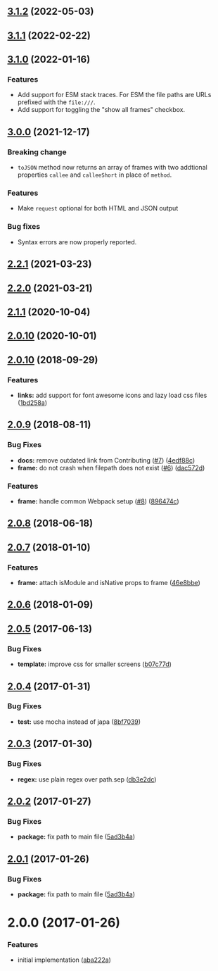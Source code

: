 <a name="3.2.0"></a>

## [3.1.2](https://github.com/poppinss/youch/compare/v3.1.1...v3.2.0) (2022-05-03)

<a name="3.1.1"></a>

## [3.1.1](https://github.com/poppinss/youch/compare/v3.1.0...v3.1.1) (2022-02-22)

<a name="3.1.0"></a>

## [3.1.0](https://github.com/poppinss/youch/compare/v3.0.0...v3.1.0) (2022-01-16)

### Features

- Add support for ESM stack traces. For ESM the file paths are URLs prefixed with the `file:///`.
- Add support for toggling the "show all frames" checkbox.

<a name="3.0.0"></a>

## [3.0.0](https://github.com/poppinss/youch/compare/v2.2.1...v3.0.0) (2021-12-17)

### Breaking change

- `toJSON` method now returns an array of frames with two addtional properties `callee` and `calleeShort` in place of `method`.

### Features

- Make `request` optional for both HTML and JSON output

### Bug fixes

- Syntax errors are now properly reported.

<a name="2.2.1"></a>

## [2.2.1](https://github.com/poppinss/youch/compare/v2.2.0...v2.2.1) (2021-03-23)

<a name="2.2.0"></a>

## [2.2.0](https://github.com/poppinss/youch/compare/v2.1.1...v2.2.0) (2021-03-21)

<a name="2.1.1"></a>

## [2.1.1](https://github.com/poppinss/youch/compare/v2.1.0...v2.1.1) (2020-10-04)

<a name="2.1.0"></a>

## [2.0.10](https://github.com/poppinss/youch/compare/v2.0.10...v2.1.0) (2020-10-01)

<a name="2.0.10"></a>

## [2.0.10](https://github.com/poppinss/youch/compare/v2.0.9...v2.0.10) (2018-09-29)

### Features

- **links:** add support for font awesome icons and lazy load css files ([1bd258a](https://github.com/poppinss/youch/commit/1bd258a))

<a name="2.0.9"></a>

## [2.0.9](https://github.com/poppinss/youch/compare/v2.0.8...v2.0.9) (2018-08-11)

### Bug Fixes

- **docs:** remove outdated link from Contributing ([#7](https://github.com/poppinss/youch/issues/7)) ([4edf88c](https://github.com/poppinss/youch/commit/4edf88c))
- **frame:** do not crash when filepath does not exist ([#6](https://github.com/poppinss/youch/issues/6)) ([dac572d](https://github.com/poppinss/youch/commit/dac572d))

### Features

- **frame:** handle common Webpack setup ([#8](https://github.com/poppinss/youch/issues/8)) ([896474c](https://github.com/poppinss/youch/commit/896474c))

<a name="2.0.8"></a>

## [2.0.8](https://github.com/poppinss/youch/compare/v2.0.7...v2.0.8) (2018-06-18)

<a name="2.0.7"></a>

## [2.0.7](https://github.com/poppinss/youch/compare/v2.0.6...v2.0.7) (2018-01-10)

### Features

- **frame:** attach isModule and isNative props to frame ([46e8bbe](https://github.com/poppinss/youch/commit/46e8bbe))

<a name="2.0.6"></a>

## [2.0.6](https://github.com/poppinss/youch/compare/v2.0.5...v2.0.6) (2018-01-09)

<a name="2.0.5"></a>

## [2.0.5](https://github.com/poppinss/youch/compare/v2.0.4...v2.0.5) (2017-06-13)

### Bug Fixes

- **template:** improve css for smaller screens ([b07c77d](https://github.com/poppinss/youch/commit/b07c77d))

<a name="2.0.4"></a>

## [2.0.4](https://github.com/poppinss/youch/compare/v2.0.3...v2.0.4) (2017-01-31)

### Bug Fixes

- **test:** use mocha instead of japa ([8bf7039](https://github.com/poppinss/youch/commit/8bf7039))

<a name="2.0.3"></a>

## [2.0.3](https://github.com/poppinss/youch/compare/v2.0.2...v2.0.3) (2017-01-30)

### Bug Fixes

- **regex:** use plain regex over path.sep ([db3e2dc](https://github.com/poppinss/youch/commit/db3e2dc))

<a name="2.0.2"></a>

## [2.0.2](https://github.com/poppinss/youch/compare/v2.0.0...v2.0.2) (2017-01-27)

### Bug Fixes

- **package:** fix path to main file ([5ad3b4a](https://github.com/poppinss/youch/commit/5ad3b4a))

<a name="2.0.1"></a>

## [2.0.1](https://github.com/poppinss/youch/compare/v2.0.0...v2.0.1) (2017-01-26)

### Bug Fixes

- **package:** fix path to main file ([5ad3b4a](https://github.com/poppinss/youch/commit/5ad3b4a))

<a name="2.0.0"></a>

# 2.0.0 (2017-01-26)

### Features

- initial implementation ([aba222a](https://github.com/poppinss/youch/commit/aba222a))
